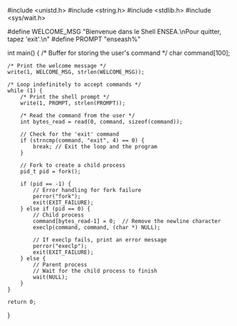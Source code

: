 #include <unistd.h>
#include <string.h>
#include <stdlib.h>
#include <sys/wait.h>

#define WELCOME_MSG "Bienvenue dans le Shell ENSEA.\nPour quitter, tapez 'exit'.\n"
#define PROMPT "enseash%"

int main() {
    /* Buffer for storing the user's command */
    char command[100];

    /* Print the welcome message */
    write(1, WELCOME_MSG, strlen(WELCOME_MSG));

    /* Loop indefinitely to accept commands */
    while (1) {
        /* Print the shell prompt */
        write(1, PROMPT, strlen(PROMPT));

        /* Read the command from the user */
        int bytes_read = read(0, command, sizeof(command));
        
        // Check for the 'exit' command
        if (strncmp(command, "exit", 4) == 0) {
            break; // Exit the loop and the program
        }

        // Fork to create a child process
        pid_t pid = fork();

        if (pid == -1) {
            // Error handling for fork failure
            perror("fork");
            exit(EXIT_FAILURE);
        } else if (pid == 0) {
            // Child process
            command[bytes_read-1] = 0;  // Remove the newline character
            execlp(command, command, (char *) NULL);

            // If execlp fails, print an error message
            perror("execlp");
            exit(EXIT_FAILURE);
        } else {
            // Parent process
            // Wait for the child process to finish
            wait(NULL);
        }
    }

    return 0;
}

